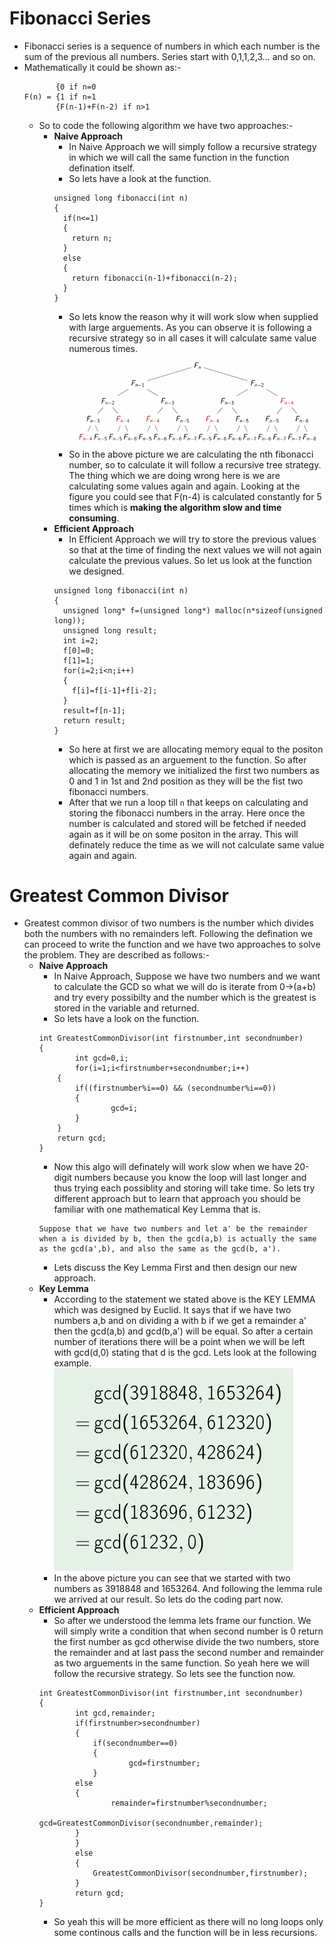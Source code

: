 # Fibonacci Series
- Fibonacci series is a sequence of numbers in which each number is the sum of the previous all numbers. Series start with 0,1,1,2,3... and so on.
- Mathematically it could be shown as:-
  ``` 
         {0 if n=0
  F(n) = {1 if n=1
         {F(n-1)+F(n-2) if n>1
  
  ```
  - So to code the following algorithm we have two approaches:-
    - <b>Naive Approach</b> 
      - In Naive Approach we will simply follow a recursive strategy in which we will call the same function in the function defination itself.
      - So lets have a look at the function.
      ```
      unsigned long fibonacci(int n)
      {
        if(n<=1)
        {
          return n;
        }
        else
        {
          return fibonacci(n-1)+fibonacci(n-2);
        }
      }
      ```
      - So lets know the reason why it will work slow when supplied with large arguements. As you can observe it is following a recursive strategy so in all cases it will calculate same value numerous times.
        ![img](https://github.com/PrajjawalBanati/Algorithms_Toolbox/blob/master/Outputs/Capture.PNG)
      - So in the above picture we are calculating the nth fibonacci number, so to calculate it will follow a recursive tree strategy. The thing which we are doing wrong here is we are calculating some values again and again. Looking at the figure you could see that F(n-4) is calculated constantly for 5 times which is <b>making the algorithm slow and time consuming</b>.
    - <b>Efficient Approach</b>
      - In Efficient Approach we will try to store the previous values so that at the time of finding the next values we will not again calculate the previous values. So let us look at the function we designed.
      ```
      unsigned long fibonacci(int n)
      {
        unsigned long* f=(unsigned long*) malloc(n*sizeof(unsigned long));
        unsigned long result;
        int i=2;
        f[0]=0;
        f[1]=1;
        for(i=2;i<n;i++)
        {
          f[i]=f[i-1]+f[i-2];
        }  
        result=f[n-1];
        return result;
      }
      ```
      - So here at first we are allocating memory equal to the positon which is passed as an arguement to the function. So after allocating the memory we initialized the first two numbers as 0 and 1 in 1st and 2nd position as they will be the fist two fibonacci numbers.
      - After that we run a loop till `n` that keeps on calculating and storing the fibonacci numbers in the array. Here once the number is calculated and stored will be fetched if needed again as it will be on some positon in the array. This will definately reduce the time as we will not calculate same value again and again. 
# Greatest Common Divisor
- Greatest common divisor of two numbers is the number which divides both the numbers with no remainders left. Following the defination we can proceed to write the function and we have two approaches to solve the problem. They are described as follows:-
	- <b>Naive Approach</b>
		- In Naive Approach, Suppose we have two numbers and we want to calculate the GCD so what we will do is iterate from 0->(a+b) and try every possibilty and the number which is the greatest is stored in the variable and returned.
		- So lets have a look on the function.
		```
		int GreatestCommonDivisor(int firstnumber,int secondnumber)
		{
    			int gcd=0,i;
    			for(i=1;i<firstnumber+secondnumber;i++)
    		{
        		if((firstnumber%i==0) && (secondnumber%i==0))
        		{
            			gcd=i;
        		}
    		}
    		return gcd;
		}
		```
		- Now this algo will definately will work slow when we have 20-digit numbers because you know the loop will last longer and thus trying each possiblity and storing will take time. So lets try different approach but to learn that approach you should be familiar with one mathematical Key Lemma that is.
		```
		Suppose that we have two numbers and let a' be the remainder when a is divided by b, then the gcd(a,b) is actually the same as the gcd(a',b), and also the same as the gcd(b, a').
		```
		- Lets discuss the Key Lemma First and then design our new approach.
	- <b>Key Lemma</b>
		- According to the statement we stated above is the KEY LEMMA which was designed by Euclid. It says that if we have two numbers a,b and on dividing a with b if we get a remainder a' then the gcd(a,b) and gcd(b,a') will be equal. So after a certain number of iterations there will be a point when we will be left with gcd(d,0) stating that d is the gcd. Lets look at the following example.
		![img](https://github.com/PrajjawalBanati/Algorithms_Toolbox/blob/master/Outputs/Capture_1.PNG)
		- In the above picture you can see that we started with two numbers as 3918848 and 1653264. And following the lemma rule we arrived at our result. So lets do the coding part now.
	- <b>Efficient Approach</b>
		- So after we understood the lemma lets frame our function. We will simply write a condition that when second number is 0 return the first number as gcd otherwise divide the two numbers, store the remainder and at last pass the second number and remainder as two arguements in the same function. So yeah here we will follow the recursive strategy. So lets see the function now.
		```
		int GreatestCommonDivisor(int firstnumber,int secondnumber)
		{
    			int gcd,remainder;
    			if(firstnumber>secondnumber)
    			{
        			if(secondnumber==0)
        			{
            				gcd=firstnumber;
        			}
        		else
        		{
            			remainder=firstnumber%secondnumber;
            			gcd=GreatestCommonDivisor(secondnumber,remainder);
        		}
    			}
    			else
    			{
        			GreatestCommonDivisor(secondnumber,firstnumber);
    			}
    			return gcd;
		}
		```
		- So yeah this will be more efficient as there will no long loops only some continous calls and the function will be in less recursions.
